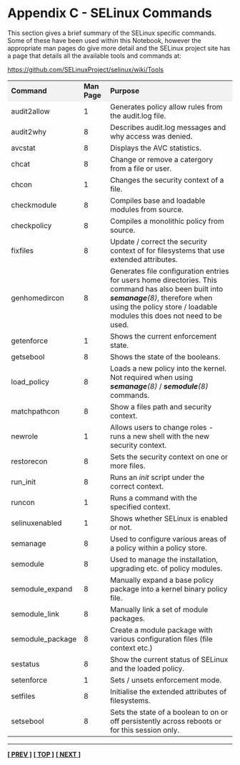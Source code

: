 # Appendix C - SELinux Commands

This section gives a brief summary of the SELinux specific commands.
Some of these have been used within this Notebook, however the
appropriate man pages do give more detail and the SELinux project site
has a page that details all the available tools and commands at:

<https://github.com/SELinuxProject/selinux/wiki/Tools>

<table>
<tbody>
<tr style="background-color:#F2F2F2;">
<td><strong>Command</strong></td>
<td><strong>Man Page</strong></td>
<td><strong>Purpose</strong></td>
</tr>
<tr>
<td>audit2allow</td>
<td>1</td>
<td>Generates policy allow rules from the audit.log file.</td>
</tr>
<tr>
<td>audit2why</td>
<td>8</td>
<td>Describes audit.log messages and why access was denied.</td>
</tr>
<tr>
<td>avcstat</td>
<td>8</td>
<td>Displays the AVC statistics.</td>
</tr>
<tr>
<td>chcat</td>
<td>8</td>
<td>Change or remove a catergory from a file or user. </td>
</tr>
<tr>
<td>chcon</td>
<td>1</td>
<td>Changes the security context of a file.</td>
</tr>
<tr>
<td>checkmodule</td>
<td>8</td>
<td>Compiles base and loadable modules from source.</td>
</tr>
<tr>
<td>checkpolicy</td>
<td>8</td>
<td>Compiles a monolithic policy from source.</td>
</tr>
<tr>
<td>fixfiles</td>
<td>8</td>
<td>Update / correct the security context of for filesystems that use extended attributes.</td>
</tr>
<tr>
<td>genhomedircon</td>
<td>8</td>
<td>Generates file configuration entries for users home directories. This command has also been built into <em><strong>semanage</strong>(8)</em>, therefore when using the policy store / loadable modules this does not need to be used.</td>
</tr>
<tr>
<td>getenforce</td>
<td>1</td>
<td>Shows the current enforcement state.</td>
</tr>
<tr>
<td>getsebool</td>
<td>8</td>
<td>Shows the state of the booleans.</td>
</tr>
<tr>
<td>load_policy</td>
<td>8</td>
<td>Loads a new policy into the kernel. Not required when using <em><strong>semanage</strong>(8)</em> / <em><strong>semodule</strong>(8)</em> commands.</td>
</tr>
<tr>
<td>matchpathcon</td>
<td>8</td>
<td>Show a files path and security context.</td>
</tr>
<tr>
<td>newrole</td>
<td>1</td>
<td>Allows users to change roles - runs a new shell with the new security context.</td>
</tr>
<tr>
<td>restorecon</td>
<td>8</td>
<td>Sets the security context on one or more files.</td>
</tr>
<tr>
<td>run_init</td>
<td>8</td>
<td>Runs an <em>init</em> script under the correct context.</td>
</tr>
<tr>
<td>runcon</td>
<td>1</td>
<td>Runs a command with the specified context.</td>
</tr>
<tr>
<td>selinuxenabled </td>
<td>1</td>
<td>Shows whether SELinux is enabled or not.</td>
</tr>
<tr>
<td>semanage</td>
<td>8</td>
<td>Used to configure various areas of a policy within a policy store.</td>
</tr>
<tr>
<td>semodule</td>
<td>8</td>
<td>Used to manage the installation, upgrading etc. of policy modules.</td>
</tr>
<tr>
<td>semodule_expand</td>
<td>8</td>
<td>Manually expand a base policy package into a kernel binary policy file.</td>
</tr>
<tr>
<td>semodule_link </td>
<td>8</td>
<td>Manually link a set of module packages.</td>
</tr>
<tr>
<td>semodule_package</td>
<td>8</td>
<td>Create a module package with various configuration files (file context etc.)</td>
</tr>
<tr>
<td>sestatus</td>
<td>8</td>
<td>Show the current status of SELinux and the loaded policy.</td>
</tr>
<tr>
<td>setenforce</td>
<td>1</td>
<td>Sets / unsets enforcement mode.</td>
</tr>
<tr>
<td>setfiles</td>
<td>8</td>
<td>Initialise the extended attributes of filesystems.</td>
</tr>
<tr>
<td>setsebool</td>
<td>8</td>
<td>Sets the state of a boolean to on or off persistently across reboots or for this session only. </td>
</tr>
</tbody>
</table>

<!-- %CUTHERE% -->

---
**[[ PREV ]](libselinux_functions.md)** **[[ TOP ]](#)** **[[ NEXT ]](debug_policy_hints.md)**
